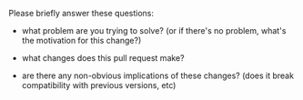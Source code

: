 Please briefly answer these questions:

* what problem are you trying to solve? (or if there's no problem, what's the motivation for this change?)

* what changes does this pull request make?

* are there any non-obvious implications of these changes? (does it break compatibility with previous versions, etc)